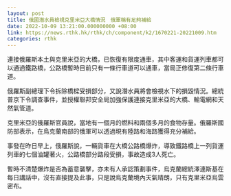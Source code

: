 ```yaml
---
layout: post
title: 俄國潛水員檢視克里米亞大橋情況　俄軍稱有足夠補給
date: 2022-10-09 13:21:00.000000000 +08:00
link: https://news.rthk.hk/rthk/ch/component/k2/1670221-20221009.htm
categories: rthk
---
```


連接俄羅斯本土與克里米亞的大橋，已恢復有限度通車，其中客運和貨運列車都可以通過鐵路橋，公路橋暫時目前只有一條行車道可以通車，當局正修復第二條行車道。

俄羅斯副總理下令拆除橋樑受損部分，又說潛水員將會檢視水下的損毀情況。總統普京下令調查事件，並授權聯邦安全局加強保護連接克里米亞的大橋、輸電網和天然氣管道。

克里米亞的俄羅斯官員說，當地有一個月的燃料和兩個多月的食物存量。俄羅斯國防部表示，在烏克蘭南部的俄軍可以透過現有陸路和海路獲得充分補給。

事發在昨日早上，俄羅斯說，一輛貨車在大橋公路橋爆炸，導致鐵路橋上一列貨運列車的七個油罐著火，公路橋部分路段受損，事故造成3人死亡。

暫時不清楚爆炸是否為蓄意襲擊，亦未有人承認策劃事件，烏克蘭總統澤連斯基在每日講話中，沒有直接提及此事，只是說烏克蘭境內天氣晴朗，只有克里米亞烏雲密布。
